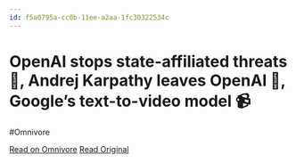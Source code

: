 ```yaml
---
id: f5a0795a-cc0b-11ee-a2aa-1fc30322534c
---
```


# OpenAI stops state-affiliated threats 🛑, Andrej Karpathy leaves OpenAI 👋, Google’s text-to-video model 📹
#Omnivore

[Read on Omnivore](https://omnivore.app/me/open-ai-stops-state-affiliated-threats-andrej-karpathy-leaves-op-18dad1aab98)
[Read Original](https://actions.tldrnewsletter.com/web-version?ep=1&lc=387e7d08-c9dc-11ee-bebd-1bf73ea9cc91&p=987f59f6-cbcc-11ee-bbe4-cbff53651f41&pt=campaign&s=66feef26c70baf03d6d3e0a168c3a580eb72262642f473a0c720db28a03ad8b9&t=1708006219)

